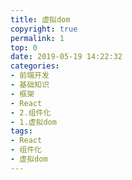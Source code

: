 ```yaml
---
title: 虚拟dom
copyright: true
permalink: 1
top: 0
date: 2019-05-19 14:22:32
categories:
- 前端开发
- 基础知识
- 框架
- React
- 2.组件化
- 1.虚拟dom
tags:
- React
- 组件化
- 虚拟dom
---
```

